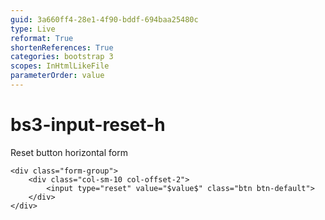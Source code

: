 ```yaml
---
guid: 3a660ff4-28e1-4f90-bddf-694baa25480c
type: Live
reformat: True
shortenReferences: True
categories: bootstrap 3
scopes: InHtmlLikeFile
parameterOrder: value
---
```


# bs3-input-reset-h

Reset button horizontal form

```
<div class="form-group">
    <div class="col-sm-10 col-offset-2">
        <input type="reset" value="$value$" class="btn btn-default">
    </div>
</div>
```
